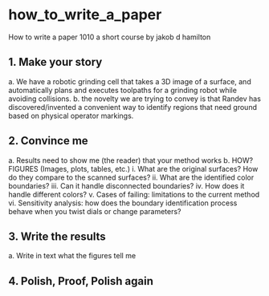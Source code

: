 # how_to_write_a_paper

How to write a paper 1010
a short course by jakob d hamilton

## 1.	Make your story
a.	We have a robotic grinding cell that takes a 3D image of a surface, and automatically plans and executes toolpaths for a grinding robot while avoiding collisions.
b.	the novelty we are trying to convey is that Randev has discovered/invented a convenient way to identify regions that need ground based on physical operator markings.
## 2.	Convince me
a.	Results need to show me (the reader) that your method works
b.	HOW? FIGURES (Images, plots, tables, etc.)
i.	What are the original surfaces? How do they compare to the scanned surfaces?
ii.	What are the identified color boundaries?
iii.	Can it handle disconnected boundaries?
iv.	How does it handle different colors?
v.	Cases of failing: limitations to the current method
vi.	Sensitivity analysis: how does the boundary identification process behave when you twist dials or change parameters?
## 3.	Write the results
a.	Write in text what the figures tell me
## 4. Polish, Proof, Polish again
